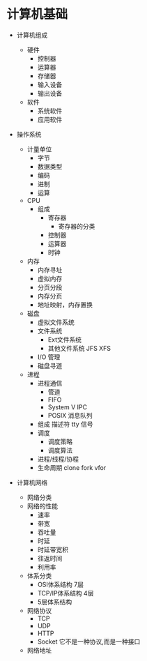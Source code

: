 # 计算机基础

* 计算机组成
  * 硬件
    * 控制器
    * 运算器
    * 存储器
    * 输入设备
    * 输出设备
  * 软件
    * 系统软件
    * 应用软件

* 操作系统
  * 计量单位
    * 字节
    * 数据类型
    * 编码
    * 进制
    * 运算
  * CPU
    * 组成
      * 寄存器
        * 寄存器的分类
      * 控制器
      * 运算器
      * 时钟
  * 内存
    * 内存寻址
    * 虚拟内存
    * 分页分段
    * 内存分页
    * 地址映射，内存置换
  * 磁盘
    * 虚拟文件系统
    * 文件系统
      * Ext文件系统
      * 其他文件系统 JFS XFS
    * I/O 管理
    * 磁盘寻道
  * 进程
    * 进程通信
      * 管道
      * FIFO
      * System V IPC
      * POSIX 消息队列
    * 组成 描述符 tty 信号
    * 调度
      * 调度策略
      * 调度算法
    * 进程/线程/协程
    * 生命周期 clone fork vfor

* 计算机网络
  * 网络分类
  * 网络的性能
    * 速率
    * 带宽
    * 吞吐量
    * 时延
    * 时延带宽积
    * 往返时间
    * 利用率
  * 体系分类
    * OSI体系结构 7层
    * TCP/IP体系结构 4层
    * 5层体系结构
  * 网络协议
    * TCP
    * UDP
    * HTTP
    * Socket 它不是一种协议,而是一种接口
  * 网络地址